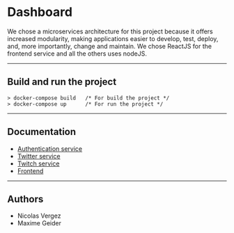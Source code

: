 # Dashboard

We chose a microservices architecture for this project because it offers increased modularity, making applications easier to develop, test, deploy, and, more importantly, change and maintain.
We chose ReactJS for the frontend service and all the others uses nodeJS.

---
## Build and run the project
```
> docker-compose build   /* For build the project */
> docker-compose up      /* For run the project */
```
---
## Documentation
- [Authentication service](api/auth)
- [Twitter service](api/twitterb)
- [Twitch service](api/twitch)
- [Frontend](app)
---
## Authors
- Nicolas Vergez
- Maxime Geider
